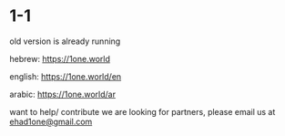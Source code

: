 # 1-1

old version is already running

hebrew: https://1one.world

english: https://1one.world/en

arabic: https://1one.world/ar

want to help/ contribute  we are looking for partners, please email us at ehad1one@gmail.com
